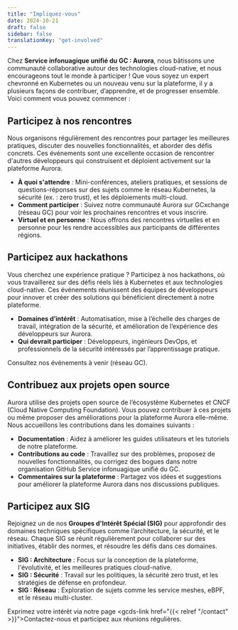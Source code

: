 ```yaml
---
title: "Impliquez-vous"
date: 2024-10-21
draft: false
sidebar: false
translationKey: "get-involved"
---
```


Chez **Service infonuagique unifié du GC : Aurora**, nous bâtissons une communauté collaborative autour des technologies cloud-native, et nous encourageons tout le monde à participer ! Que vous soyez un expert chevronné en Kubernetes ou un nouveau venu sur la plateforme, il y a plusieurs façons de contribuer, d’apprendre, et de progresser ensemble. Voici comment vous pouvez commencer :

## Participez à nos rencontres

Nous organisons régulièrement des rencontres pour partager les meilleures pratiques, discuter des nouvelles fonctionnalités, et aborder des défis concrets. Ces événements sont une excellente occasion de rencontrer d'autres développeurs qui construisent et déploient activement sur la plateforme Aurora.

- **À quoi s'attendre** : Mini-conférences, ateliers pratiques, et sessions de questions-réponses sur des sujets comme le réseau Kubernetes, la sécurité (ex. : zero trust), et les déploiements multi-cloud.
- **Comment participer** : Suivez notre <gcds-link external href="https://gcxgce.sharepoint.com/teams/10002412">communauté Aurora sur GCxchange</gcds-link> (réseau GC) pour voir les prochaines rencontres et vous inscrire.
- **Virtuel et en personne** : Nous offrons des rencontres virtuelles et en personne pour les rendre accessibles aux participants de différentes régions.

## Participez aux hackathons

Vous cherchez une expérience pratique ? Participez à nos hackathons, où vous travaillerez sur des défis réels liés à Kubernetes et aux technologies cloud-native. Ces événements réunissent des équipes de développeurs pour innover et créer des solutions qui bénéficient directement à notre plateforme.

- **Domaines d’intérêt** : Automatisation, mise à l’échelle des charges de travail, intégration de la sécurité, et amélioration de l’expérience des développeurs sur Aurora.
- **Qui devrait participer** : Développeurs, ingénieurs DevOps, et professionnels de la sécurité intéressés par l’apprentissage pratique.

Consultez nos <gcds-link external href="https://gcxgce.sharepoint.com/teams/10002412/_layouts/15/Events.aspx">événements à venir</gcds-link> (réseau GC).

## Contribuez aux projets open source

Aurora utilise des projets open source de l’écosystème Kubernetes et CNCF (Cloud Native Computing Foundation). Vous pouvez contribuer à ces projets ou même proposer des améliorations pour la plateforme Aurora elle-même. Nous accueillons les contributions dans les domaines suivants :

- **Documentation** : Aidez à améliorer les guides utilisateurs et les tutoriels de notre plateforme.
- **Contributions au code** : Travaillez sur des problèmes, proposez de nouvelles fonctionnalités, ou corrigez des bogues dans notre organisation GitHub <gcds-link external href="https://github.com/gccloudone">Service infonuagique unifié du GC</gcds-link>.
- **Commentaires sur la plateforme** : Partagez vos idées et suggestions pour améliorer la plateforme Aurora dans nos discussions publiques.

## Participez aux SIG

Rejoignez un de nos **Groupes d'Intérêt Spécial (SIG)** pour approfondir des domaines techniques spécifiques comme l’architecture, la sécurité, et le réseau. Chaque SIG se réunit régulièrement pour collaborer sur des initiatives, établir des normes, et résoudre les défis dans ces domaines.

- **SIG : Architecture** : Focus sur la conception de la plateforme, l'évolutivité, et les meilleures pratiques cloud-native.
- **SIG : Sécurité** : Travail sur les politiques, la sécurité zero trust, et les stratégies de défense en profondeur.
- **SIG : Réseau** : Exploration de sujets comme les service meshes, eBPF, et le réseau multi-cluster.

Exprimez votre intérêt via notre page <gcds-link href="{{< relref "/contact" >}}">Contactez-nous</gcds-link> et participez aux réunions régulières.
